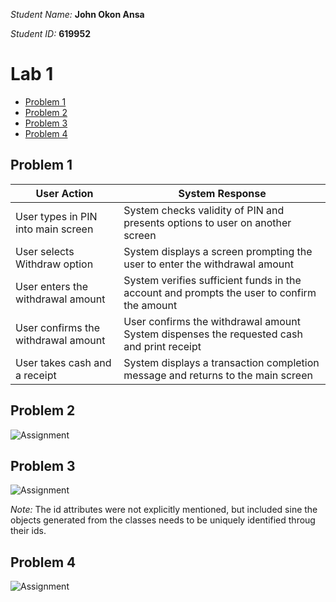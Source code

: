 
*Student Name:* **John Okon Ansa**

*Student ID:* **619952**

# Lab 1

- [Problem 1](#problem-1)  
- [Problem 2](#problem-2) 
- [Problem 3](#problem-3)  
- [Problem 4](#problem-4)  




## Problem 1


|**User Action**| **System Response** |
|--|--|
| User types in PIN into main screen | System checks validity of PIN and presents options to user on another screen |
|  User selects Withdraw option | System displays a screen prompting the user to enter the withdrawal amount |
| User enters the withdrawal amount | System verifies sufficient funds in the account and prompts the user to confirm the amount |
| User confirms the withdrawal amount | User confirms the withdrawal amount System dispenses the requested cash and print receipt |
| User takes cash and a receipt | System displays a transaction completion message and returns to the main screen |

## Problem 2
<img src="problem2.png" alt="Assignment"/>

## Problem 3
<img src="problem3.png" alt="Assignment"/>

*Note:* The id attributes were not explicitly mentioned, but included sine the objects generated from the classes needs to be uniquely identified throug their ids.

## Problem 4
<img src="problem4.png" alt="Assignment"/>